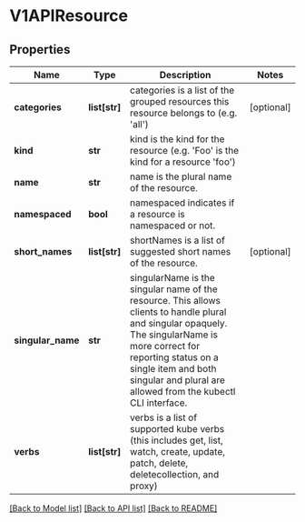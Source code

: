 # V1APIResource

## Properties
Name | Type | Description | Notes
------------ | ------------- | ------------- | -------------
**categories** | **list[str]** | categories is a list of the grouped resources this resource belongs to (e.g. &#39;all&#39;) | [optional]
**kind** | **str** | kind is the kind for the resource (e.g. &#39;Foo&#39; is the kind for a resource &#39;foo&#39;) |
**name** | **str** | name is the plural name of the resource. |
**namespaced** | **bool** | namespaced indicates if a resource is namespaced or not. |
**short_names** | **list[str]** | shortNames is a list of suggested short names of the resource. | [optional]
**singular_name** | **str** | singularName is the singular name of the resource.  This allows clients to handle plural and singular opaquely. The singularName is more correct for reporting status on a single item and both singular and plural are allowed from the kubectl CLI interface. |
**verbs** | **list[str]** | verbs is a list of supported kube verbs (this includes get, list, watch, create, update, patch, delete, deletecollection, and proxy) |

[[Back to Model list]](../README.md#documentation-for-models) [[Back to API list]](../README.md#documentation-for-api-endpoints) [[Back to README]](../README.md)


